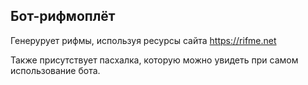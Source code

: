 Бот-рифмоплёт
-
Генерурует рифмы, используя ресурсы сайта <https://rifme.net>

Также присутствует пасхалка, которую можно увидеть при самом использование бота.